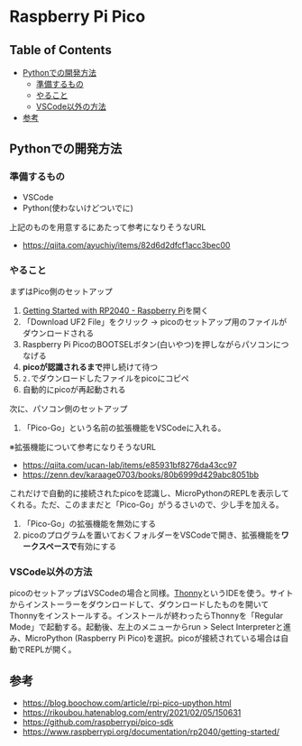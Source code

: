 <!-- omit in toc -->
# Raspberry Pi Pico

<!-- omit in toc -->
## Table of Contents

- [Pythonでの開発方法](#pythonでの開発方法)
  - [準備するもの](#準備するもの)
  - [やること](#やること)
  - [VSCode以外の方法](#vscode以外の方法)
- [参考](#参考)

## Pythonでの開発方法

### 準備するもの

- VSCode
- Python(使わないけどついでに)

上記のものを用意するにあたって参考になりそうなURL

- https://qiita.com/ayuchiy/items/82d6d2dfcf1acc3bec00

### やること

まずはPico側のセットアップ

1. [Getting Started with RP2040 - Raspberry Pi](https://www.raspberrypi.org/documentation/rp2040/getting-started/#getting-started-with-micropython)を開く
2. 「Download UF2 File」をクリック -> picoのセットアップ用のファイルがダウンロードされる
3. Raspberry Pi PicoのBOOTSELボタン(白いやつ)を押しながらパソコンにつなげる
4. **picoが認識されるまで**押し続けて待つ
5. `2.`でダウンロードしたファイルをpicoにコピペ
6. 自動的にpicoが再起動される

次に、パソコン側のセットアップ

1. 「Pico-Go」という名前の拡張機能をVSCodeに入れる。

※拡張機能について参考になりそうなURL

- https://qiita.com/ucan-lab/items/e85931bf8276da43cc97
- https://zenn.dev/karaage0703/books/80b6999d429abc8051bb

これだけで自動的に接続されたpicoを認識し、MicroPythonのREPLを表示してくれる。ただ、このままだと「Pico-Go」がうるさいので、少し手を加える。

1. 「Pico-Go」の拡張機能を無効にする
2. picoのプログラムを置いておくフォルダーをVSCodeで開き、拡張機能を**ワークスペースで**有効にする

### VSCode以外の方法

picoのセットアップはVSCodeの場合と同様。[Thonny](https://thonny.org/)というIDEを使う。サイトからインストーラーをダウンロードして、ダウンロードしたものを開いてThonnyをインストールする。インストールが終わったらThonnyを「Regular Mode」で起動する。起動後、左上のメニューからrun > Select Interpreterと進み、MicroPython (Raspberry Pi Pico)を選択。picoが接続されている場合は自動でREPLが開く。

## 参考

- https://blog.boochow.com/article/rpi-pico-upython.html
- https://rikoubou.hatenablog.com/entry/2021/02/05/150631
- https://github.com/raspberrypi/pico-sdk
- https://www.raspberrypi.org/documentation/rp2040/getting-started/
